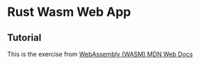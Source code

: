 # Rust Wasm Web App

## Tutorial

This is the exercise from [WebAssembly (WASM) MDN Web Docs](https://developer.mozilla.org/en-US/docs/WebAssembly/Rust_to_wasm)
